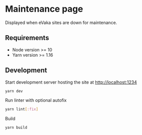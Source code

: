 <!--
SPDX-FileCopyrightText: 2017-2020 City of Espoo

SPDX-License-Identifier: LGPL-2.1-or-later
-->

# Maintenance page

Displayed when eVaka sites are down for maintenance.

## Requirements

* Node version >= 10
* Yarn version >= 1.16

## Development

Start development server hosting the site at <http://localhost:1234>

```sh
yarn dev
```

Run linter with optional autofix

```sh
yarn lint[:fix]
```

Build

```sh
yarn build
```
